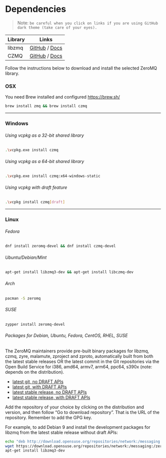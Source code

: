 # Dependencies

> Note: `be careful when you click on links if you are using GitHub dark theme (take care of your eyes).`

| Library | Links                                                                                                                  |
|---------|------------------------------------------------------------------------------------------------------------------------|
| libzmq  | [GitHub](https://build.opensuse.org/project/show/network:messaging:zeromq:git-stable) / [Docs](http://api.zeromq.org/) |
| CZMQ    | [GitHub](https://github.com/zeromq/czmq) / [Docs](http://czmq.zeromq.org/)                                             |

Follow the instructions below to download and install the selected ZeroMQ library.

### OSX

You need Brew installed and configured https://brew.sh/

```bash
brew install zmq && brew install czmq
```

---

### Windows

###### Using vcpkg as a 32-bit shared library

```bash
.\vcpkg.exe install czmq
```

###### Using vcpkg as a 64-bit shared library

```bash
.\vcpkg.exe install czmq:x64-windows-static
```

###### Using vcpkg with draft feature

```bash
.\vcpkg install czmq[draft]
```

---

### Linux

###### Fedora

```bash
dnf install zeromq-devel && dnf install czmq-devel
```

###### Ubuntu/Debian/Mint

```bash
apt-get install libzmq3-dev && apt-get install libczmq-dev
```

###### Arch

```bash
pacman -S zeromq
```

###### SUSE

```bash
zypper install zeromq-devel
```

###### Packages for Debian, Ubuntu, Fedora, CentOS, RHEL, SUSE

The ZeroMQ maintainers provide pre-built binary packages for libzmq, czmq, zyre, malamute, zproject and zproto,
automatically built from both the latest stable releases OR the latest commit in the Git repositories via the Open Build
Service for i386, amd64, armv7, arm64, ppc64, s390x (note: depends on the distribution).

- [latest git, no DRAFT APIs](https://build.opensuse.org/project/show/network:messaging:zeromq:git-stable)
- [latest git, with DRAFT APIs](https://build.opensuse.org/project/show/network:messaging:zeromq:git-draft)
- [latest stable release, no DRAFT APIs](https://build.opensuse.org/project/show/network:messaging:zeromq:release-stable)
- [latest stable release, with DRAFT APIs](https://build.opensuse.org/project/show/network:messaging:zeromq:release-draft)

Add the repository of your choice by clicking on the distribution and version, and then follow “Go to download
repository”. That is the URL of the repository. Remember to add the GPG key.

For example, to add Debian 9 and install the development packages for libzmq from the latest stable release without
draft APIs:

```bash
echo "deb http://download.opensuse.org/repositories/network:/messaging:/zeromq:/release-stable/Debian_9.0/ ./" >> /etc/apt/sources.list
wget https://download.opensuse.org/repositories/network:/messaging:/zeromq:/release-stable/Debian_9.0/Release.key -O- | sudo apt-key add
apt-get install libzmq3-dev
```